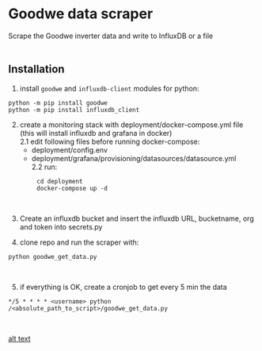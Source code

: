 # Goodwe data scraper
Scrape the Goodwe inverter data and write to InfluxDB or a file
</br></br>


## Installation

1. install `goodwe` and `influxdb-client` modules for python:
```
python -m pip install goodwe
python -m pip install influxdb_client
```

2. create a monitoring stack with deployment/docker-compose.yml file (this will install influxdb and grafana in docker)</br>
  2.1 edit following files before running docker-compose:</br> 
    - deployment/config.env</br>
    - deployment/grafana/provisioning/datasources/datasource.yml</br>
  2.2 run:</br>
```
        cd deployment
        docker-compose up -d
```

</br>

3. Create an influxdb bucket and insert the influxdb URL, bucketname, org and token into secrets.py

4. clone repo and run the scraper with:
```
python goodwe_get_data.py
```
</br>

5. if everything is OK, create a cronjob to get every 5 min the data

```
*/5 * * * * <username> python /<absolute_path_to_script>/goodwe_get_data.py
```

</br>

[alt text](https://github.com/gustonator/goodwe-data-scraper/blob/master/images/grafana-screenshot.png?raw=true)

